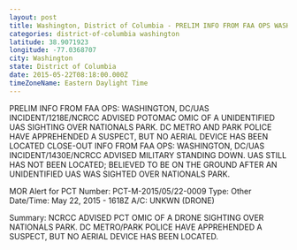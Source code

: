 ```yaml
---
layout: post
title: Washington, District of Columbia - PRELIM INFO FROM FAA OPS WASHINGTON DC UAS INCIDENT 1218E NCRCC ADVISED POTOMAC OMIC OF
categories: district-of-columbia washington
latitude: 38.9071923
longitude: -77.0368707
city: Washington
state: District of Columbia
date: 2015-05-22T08:18:00.000Z
timeZoneName: Eastern Daylight Time
---
```


PRELIM INFO FROM FAA OPS: WASHINGTON, DC/UAS INCIDENT/1218E/NCRCC ADVISED POTOMAC OMIC OF A UNIDENTIFIED UAS SIGHTING OVER NATIONALS PARK. DC METRO AND PARK POLICE HAVE APPREHENDED A SUSPECT, BUT NO AERIAL DEVICE HAS BEEN LOCATED
CLOSE-OUT INFO FROM FAA OPS: WASHINGTON, DC/UAS INCIDENT/1430E/NCRCC ADVISED MILITARY STANDING DOWN. UAS STILL HAS NOT BEEN LOCATED; BELIEVED TO BE ON THE GROUND AFTER AN UNIDENTIFIED UAS WAS SIGHTED OVER NATIONALS PARK. 

MOR Alert for PCT
Number: PCT-M-2015/05/22-0009
Type: Other
Date/Time: May 22, 2015 - 1618Z
A/C: UNKWN (DRONE)

Summary: NCRCC ADVISED PCT OMIC OF A DRONE SIGHTING OVER NATIONALS PARK. DC METRO/PARK POLICE HAVE APPREHENDED A SUSPECT, BUT NO AERIAL DEVICE HAS BEEN LOCATED.







